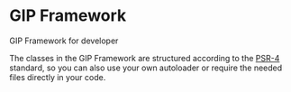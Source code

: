 # GIP Framework

GIP Framework for developer

The classes in the GIP Framework are structured according to the [PSR-4](http://www.php-fig.org/psr/psr-4/) standard, so you can also use your own autoloader or require the needed files directly in your code.
